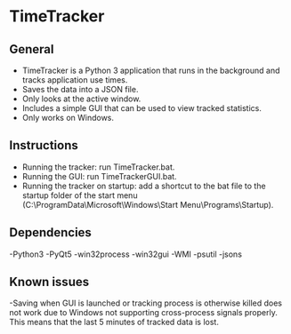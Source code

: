 # TimeTracker

## General

- TimeTracker is a Python 3 application that runs in the background and tracks application use times.
- Saves the data into a JSON file.
- Only looks at the active window.
- Includes a simple GUI that can be used to view tracked statistics.
- Only works on Windows.

## Instructions

- Running the tracker: run TimeTracker.bat.
- Running the GUI: run TimeTrackerGUI.bat.
- Running the tracker on startup: add a shortcut to the bat file to the startup folder of the start menu (C:\ProgramData\Microsoft\Windows\Start Menu\Programs\Startup).

## Dependencies

-Python3
-PyQt5
-win32process
-win32gui
-WMI
-psutil
-jsons

## Known issues

-Saving when GUI is launched or tracking process is otherwise killed does not work due to Windows not supporting cross-process signals properly. This means that the last 5 minutes of tracked data is lost.





